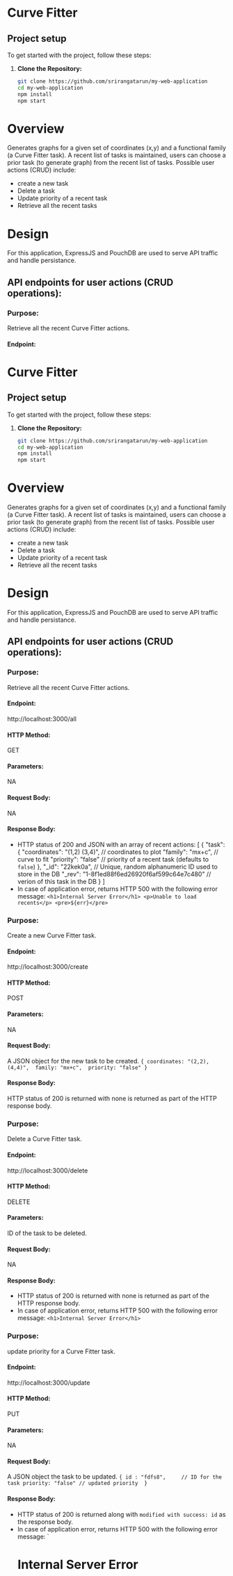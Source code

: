# Curve Fitter
## Project setup
To get started with the project, follow these steps:
1. **Clone the Repository:**
   ```sh
   git clone https://github.com/srirangatarun/my-web-application
   cd my-web-application
   npm install
   npm start
# Overview
Generates graphs for a given set of coordinates (x,y) and a functional family (a Curve Fitter task).
A recent list of tasks is maintained, users can choose a prior task (to generate graph) from the recent list of tasks. 
Possible user actions (CRUD) include:
- create a new task
- Delete a task
- Update priority of a recent task
- Retrieve all the recent tasks
# Design
For this application, ExpressJS and PouchDB are used to serve API traffic and handle persistance.

## API endpoints for user actions (CRUD operations):

###  Purpose:
   Retrieve all the recent Curve Fitter actions.
#### Endpoint:
   # Curve Fitter
## Project setup
To get started with the project, follow these steps:
1. **Clone the Repository:**
   ```sh
   git clone https://github.com/srirangatarun/my-web-application
   cd my-web-application
   npm install
   npm start
# Overview
Generates graphs for a given set of coordinates (x,y) and a functional family (a Curve Fitter task).
A recent list of tasks is maintained, users can choose a prior task (to generate graph) from the recent list of tasks. 
Possible user actions (CRUD) include:
- create a new task
- Delete a task
- Update priority of a recent task
- Retrieve all the recent tasks
# Design
For this application, ExpressJS and PouchDB are used to serve API traffic and handle persistance.

## API endpoints for user actions (CRUD operations):

###  Purpose:
   Retrieve all the recent Curve Fitter actions.
#### Endpoint:
   http://localhost:3000/all
#### HTTP Method:
   GET
#### Parameters:
   NA
#### Request Body:
   NA
#### Response Body:
   - HTTP status of 200 and JSON with an array of recent actions:
      [
      {
         "task": {
               "coordinates": "(1,2) (3,4)",             // coordinates to plot
               "family": "mx+c",                         // curve to fit
               "priority": "false"                       // priority of a recent task (defaults to `false`)
         },
         "_id": "22kek0a",                             // Unique, random alphanumeric ID used to store in the DB
         "_rev": "1-8f1ed88f6ed26920f6af599c64e7c480"  // verion of this task in the DB
      }
      ]
   - In case of application error, returns HTTP 500 with the following error message:
         `
          <h1>Internal Server Error</h1>
          <p>Unable to load recents</p>
          <pre>${err}</pre>
          `

###  Purpose:
   Create a new Curve Fitter task.
#### Endpoint:
   http://localhost:3000/create
#### HTTP Method:
   POST
#### Parameters:
   NA
#### Request Body:
   A JSON object for the new task to be created.
   `
   {
   coordinates: "(2,2), (4,4)", 
   family: "mx+c", 
   priority: "false"
   }
   `
#### Response Body:
   HTTP status of 200 is returned with none is returned as part of the HTTP response body.


###  Purpose:
   Delete a Curve Fitter task.
#### Endpoint:
   http://localhost:3000/delete
#### HTTP Method:
   DELETE
#### Parameters:
   ID of the task to be deleted.
#### Request Body:
   NA
#### Response Body:
   -  HTTP status of 200 is returned with none is returned as part of the HTTP response body.
   - In case of application error, returns HTTP 500 with the following error message:
         `
          <h1>Internal Server Error</h1>
          `

###  Purpose:
   update priority for a Curve Fitter task.
#### Endpoint:
   http://localhost:3000/update
#### HTTP Method:
   PUT
#### Parameters:
   NA
#### Request Body:
   A JSON object the task to be updated.
   `
   {
      id : "fdfs8",     // ID for the task
      priority: "false" // updated priority 
   }
   `
#### Response Body:
   -  HTTP status of 200 is returned along with `modified with success: id` as the response body.
   - In case of application error, returns HTTP 500 with the following error message:
         `
          <h1>Internal Server Error</h1>
